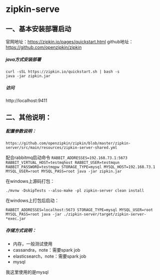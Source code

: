 # zipkin-serve

## 一、基本安装部署启动

官网地址：https://zipkin.io/pages/quickstart.html
github地址：https://github.com/openzipkin/zipkin

##### java方式安装部署

```
curl -sSL https://zipkin.io/quickstart.sh | bash -s
java -jar zipkin.jar
```

##### 访问

http://localhost:9411


## 二、其他说明：

##### 配置参数说明：

`https://github.com/openzipkin/zipkin/blob/master/zipkin-server/src/main/resources/zipkin-server-shared.yml`

配合rabbitmq启动命令 `RABBIT_ADDRESSES=192.168.73.1:5673 RABBIT_VIRTUAL_HOST=testmqhost RABBIT_USER=testmqun RABBIT_PASSWORD=testmqpw STORAGE_TYPE=mysql MYSQL_HOST=192.168.73.1 MYSQL_USER=root MYSQL_PASS=root java -jar zipkin.jar`

在windows上源码打包：

`./mvnw -DskipTests --also-make -pl zipkin-server clean install`

在windows上打包后启动：

`RABBIT_ADDRESSES=localhost:5673 STORAGE_TYPE=mysql MYSQL_USER=root MYSQL_PASS=root java -jar ./zipkin-server/target/zipkin-server-*exec.jar`

##### 存储方式说明：

- 内存，一般测试使用
- cassandra，note：需要spark job
- elasticsearch，note：需要spark job
- mysql

我这里使用的是mysql

